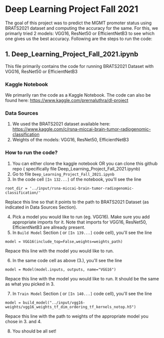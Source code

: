 # Deep Learning Project Fall 2021
The goal of this project was to predict the MGMT promoter status using BRATS2021 dataset and computing the accuracy for the same. For this, we primarly tried 2 models: VGG16, ResNet50 or EfficientNetB3 to see which one gives us the best accuracy. 
Following are the steps to run the code:
## 1. Deep_Learning_Project_Fall_2021.ipynb
This file primarily contains the code for running BRATS2021 Dataset with VGG16, ResNet50 or EfficientNetB3

### Kaggle Notebook
We primarily ran the code as a Kaggle Notebook. 
The code can also be found here: https://www.kaggle.com/prernaluthra/dl-project

### Data Sources
1. We used the BRATS2021 dataset available here: https://www.kaggle.com/c/rsna-miccai-brain-tumor-radiogenomic-classification
2. Weights of the models: VGG16, ResNet50, EfficientNetB3

### How to run the code?
1. You can either clone the kaggle notebook OR you can clone this github repo ( specifically file Deep_Learning_Project_Fall_2021.ipynb)
2. Go to file `Deep_Learning_Project_Fall_2021.ipynb`
3. In the code cell `[In 132...]` of the notebook, you'll see the line
```
root_dir = '../input/rsna-miccai-brain-tumor-radiogenomic-classification/'
```
Replace this line so that it points to the path to BRATS2021 Dataset (as indicated in Data Sources Section).

4. Pick a model you would like to run (eg. VGG16). Make sure you add appropriate imports for it. Note that imports for VGG16, ResNet50, EfficientNetB3 are allready present.
5. In `Build Model` Section ( or `[In 139...]` code cell), you'll see the line
```
model = VGG16(include_top=False,weights=weights_path)
```
Repace this line with the model you would like to run. 

6. In the same code cell as above (3.), you'll see the line
```
model = Model(model.inputs, outputs, name="VGG16")
```
Repace this line with the model you would like to run. It should be the same as what you picked in 3.

7. In `Train Model` Section ( or `[In 140...]` code cell), you'll see the line
```
model = build_model("../input/vgg16-weights/vgg16_weights_tf_dim_ordering_tf_kernels_notop.h5")
```
Repace this line with the path to weights of the appropriate model you chose in 3. and 4.

8. You should be all set!
